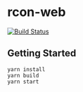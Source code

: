 # rcon-web
[![Build Status](https://bmiddha.visualstudio.com/LinuxKnight/_apis/build/status/bmiddha.rcon-web?branchName=master)](https://bmiddha.visualstudio.com/LinuxKnight/_build/latest?definitionId=1&branchName=master)

## Getting Started

```
yarn install
yarn build
yarn start
```
